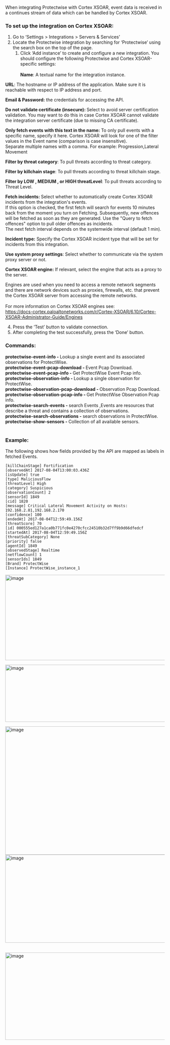 <!-- HTML_DOC -->
<p>When integrating Protectwise with Cortex XSOAR, event data is received in a continues stream of data which can be handled by Cortex XSOAR.</p>
<h3>To set up the integration on Cortex XSOAR:</h3>
<ol>
<li>Go to ‘Settings &gt; Integrations &gt; Servers &amp; Services’</li>
<li>Locate the Protectwise integration by searching for ‘Protectwise’ using the search box on the top of the page.
<ol>
<li>Click ‘Add instance’ to create and configure a new integration. You should configure the following Protectwise and Cortex XSOAR-specific settings:  <br>                             <br><strong>Name</strong>: A textual name for the integration instance.</li>
</ol>
</li>
</ol>
<p class="wysiwyg-indent8"><strong>URL</strong>: The hostname or IP address of the application. Make sure it is reachable with respect to IP address and port.</p>
<p class="wysiwyg-indent8"><strong>Email &amp; Password:</strong> the credentials for accessing the API.  </p>
<p class="wysiwyg-indent8"><strong>Do not validate certificate (insecure): </strong>Select to avoid server certification validation. You may want to do this in case Cortex XSOAR cannot validate the integration server certificate (due to missing CA certificate).</p>
<p class="wysiwyg-indent8"><strong>Only fetch events with this text in the name:</strong> To only pull events with a specific name, specify it here. Cortex XSOAR will look for one of the filter values in the Event name (comparison is case insensitive). <br>Separate multiple names with a comma. For example: Progression,Lateral Movement</p>
<p class="wysiwyg-indent8"><strong>Filter by threat category</strong>: To pull threats according to threat category.</p>
<p class="wysiwyg-indent8"><strong>Filter by killchain stage</strong>: To pull threats according to threat killchain stage.</p>
<p class="wysiwyg-indent8"><strong>Filter by LOW , MEDIUM , or HIGH threatLevel</strong>: To pull threats according to Threat Level.</p>
<p class="wysiwyg-indent8"><strong>Fetch incidents: </strong>Select whether to automatically create Cortex XSOAR incidents from the integration's events. <br>If this option is checked, the first fetch will search for events 10 minutes back from the moment you turn on Fetching. Subsequently, new offences will be fetched as soon as they are generated. Use the "Query to fetch offences" option to pull older offences as incidents.<br>The next fetch interval depends on the systemwide interval (default 1 min).<strong><br></strong></p>
<p class="wysiwyg-indent8"><strong>Incident type:</strong> Specify the Cortex XSOAR incident type that will be set for incidents from this integration.</p>
<p class="wysiwyg-indent8"><strong>Use system proxy settings</strong>: Select whether to communicate via the system proxy server or not.</p>
<p class="wysiwyg-indent8"><strong>Cortex XSOAR engine:</strong> If relevant, select the engine that acts as a proxy to the server.  </p>
<p class="wysiwyg-indent8">Engines are used when you need to access a remote network segments and there are network devices such as proxies, firewalls, etc. that prevent the Cortex XSOAR server from accessing the remote networks.<br><br>For more information on Cortex XSOAR engines see:<br><a href="https://docs-cortex.paloaltonetworks.com/r/Cortex-XSOAR/6.10/Cortex-XSOAR-Administrator-Guide/Engines">https://docs-cortex.paloaltonetworks.com/r/Cortex-XSOAR/6.10/Cortex-XSOAR-Administrator-Guide/Engines</a></p>
<ol start="4">
<li>Press the ‘Test’ button to validate connection.</li>
<li>After completing the test successfully, press the ‘Done’ button.</li>
</ol>
<h3>Commands:</h3>
<div class="row top-padded">
<div class="five wide break-word column integration-command-name">
<strong>protectwise-event-info - </strong>Lookup a single event and its associated observations for ProtectWise.</div>
</div>
<div class="row top-padded">
<div class="five wide break-word column integration-command-name">
<strong>protectwise-event-pcap-download - </strong>Event Pcap Download.</div>
</div>
<div class="row top-padded">
<div class="five wide break-word column integration-command-name">
<strong>protectwise-event-pcap-info - </strong>Get ProtectWise Event Pcap info.</div>
</div>
<div class="row top-padded">
<div class="five wide break-word column integration-command-name">
<strong>protectwise-observation-info - </strong>Lookup a single observation for ProtectWise.</div>
</div>
<div class="row top-padded">
<div class="five wide break-word column integration-command-name">
<strong>protectwise-observation-pcap-download - </strong>Observation Pcap Download.</div>
</div>
<div class="row top-padded">
<div class="five wide break-word column integration-command-name">
<strong>protectwise-observation-pcap-info - </strong>Get ProtectWise Observation Pcap info.</div>
</div>
<div class="row top-padded">
<div class="five wide break-word column integration-command-name">
<strong>protectwise-search-events - </strong>search Events ,Events are resources that describe a threat and contains a collection of observations.</div>
</div>
<div class="row top-padded">
<div class="five wide break-word column integration-command-name">
<strong>protectwise-search-observations - </strong>search observations in ProtectWise.</div>
</div>
<div class="row top-padded">
<div class="five wide break-word column integration-command-name">
<strong>protectwise-show-sensors - </strong>Collection of all available sensors.</div>
<div class="ten wide break-word column integration-command-description"> </div>
</div>
<h3>Example:</h3>
<p>The following shows how fields provided by the API are mapped as labels in fetched Events.</p>
<pre><code>[killChainStage] Fortification
[observedAt] 2017-08-04T13:00:03.436Z
[isUpdate] true
[type] MaliciousFlow
[threatLevel] High
[category] Suspicious
[observationCount] 2
[sensorId] 1849
[cid] 1820
[message] Critical Lateral Movement Activity on Hosts: 192.168.2.81,192.168.2.170
[confidence] 100
[endedAt] 2017-08-04T12:59:49.156Z
[threatScore] 70
[id] 000555ed127a1ca0b771fc0e4270cfcc24510b32d7ff9b9d66dfedcf
[startedAt] 2017-08-04T12:59:49.156Z
[threatSubCategory] None
[priority] false
[agentId] 1849
[observedStage] Realtime
[netflowCount] 1
[sensorIds] 1849
[Brand] ProtectWise
[Instance] ProtectWise_instance_1
</code></pre>
<p><a href="https://user-images.githubusercontent.com/3792355/29264877-6cc04a82-80e7-11e7-8494-7c4860763995.png" target="_blank" rel="noopener noreferrer"><img src="../../doc_files/29264877-6cc04a82-80e7-11e7-8494-7c4860763995.png"" alt="image" width="751" height="269"></a></p>
<p><a href="https://user-images.githubusercontent.com/3792355/29264909-98cc9644-80e7-11e7-97ec-abb5c5b55f98.png" target="_blank" rel="noopener noreferrer"><img src="../../doc_files/29264909-98cc9644-80e7-11e7-97ec-abb5c5b55f98.png"" alt="image" width="752" height="180"></a></p>
<p><a href="https://user-images.githubusercontent.com/3792355/29264939-bd54d472-80e7-11e7-95de-22bd3990ea52.png" target="_blank" rel="noopener noreferrer"><img src="../../doc_files/29264939-bd54d472-80e7-11e7-95de-22bd3990ea52.png"" alt="image" width="751" height="404"></a><br><a href="https://user-images.githubusercontent.com/3792355/29264957-c4ba11be-80e7-11e7-818d-e5fda28ff83c.png" target="_blank" rel="noopener noreferrer"><img src="https://user-images.githubusercontent.com/3792355/29264957-c4ba11be-80e7-11e7-818d-e5fda28ff83c.png" alt="image" width="751" height="277"></a></p>
<p> <a href="https://user-images.githubusercontent.com/3792355/29265449-b8e6d618-80e9-11e7-8547-f81014ce3630.png" target="_blank" rel="noopener noreferrer"><img src="../../doc_files/29265449-b8e6d618-80e9-11e7-8547-f81014ce3630.png"" alt="image" width="750" height="275"></a></p>
<p> </p>
<p> </p>
